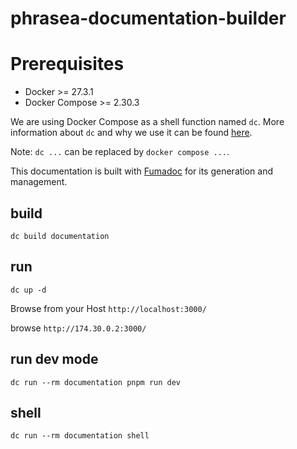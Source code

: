 # phrasea-documentation-builder

# Prerequisites
- Docker >= 27.3.1
- Docker Compose >= 2.30.3

We are using Docker Compose as a shell function named `dc`. More information about `dc` and why we use it can be found [here](https://github.com/alchemy-fr/Phraseanet#using-a-envlocal-method-for-custom-env-values).

Note: `dc ...` can be replaced by `docker compose ...`.

This documentation is built with [Fumadoc](https://fumadocs.vercel.app/) for its generation and management.


## build
```shell
dc build documentation
```

## run
```shell
dc up -d
```

Browse from your Host `http://localhost:3000/`

browse `http://174.30.0.2:3000/`

## run dev mode
```shell
dc run --rm documentation pnpm run dev
```

## shell
```shell
dc run --rm documentation shell
```
